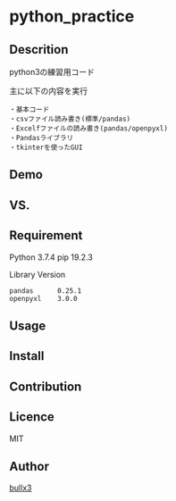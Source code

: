 # python_practice

## Descrition

python3の練習用コード


主に以下の内容を実行  

    ・基本コード
    ・csvファイル読み書き(標準/pandas)
    ・Excelfファイルの読み書き(pandas/openpyxl)
    ・Pandasライブラリ
    ・tkinterを使ったGUI

## Demo

## VS. 

## Requirement

Python 3.7.4
pip 19.2.3


Library Version

    pandas      0.25.1
    openpyxl    3.0.0

## Usage


## Install


## Contribution

## Licence

MIT

## Author

[bullx3](https://github.com/bullx3)
